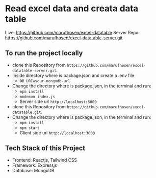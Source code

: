 # Read excel data and creata data table

Live:
https://github.com/marufhosen/excel-datatable
Server Repo:
https://github.com/marufhosen/excel-datatable-server.git

## To run the project locally

- clone this Repository from `https://github.com/marufhosen/excel-datatable-server.git`.
- Inside directory where is package.json and create a .env file
  - `DB_URI=your-mongodb-url`
- Change the directory where is package.json, in the terminal and run:
  - `npm install`
  - `nodemon index.js`
  - Server side url `http://localhost:5000`
- clone this Repository from `https://github.com/marufhosen/excel-datatable.git`.
- Change the directory where is package.json, in the terminal and run:
  - `npm install`
  - `npm start`
  - Client side url `http://localhost:3000`

## Tech Stack of this Project

- Frontend: Reactjs, Tailwind CSS
- Framework: Expressjs
- Database: MongoDB
